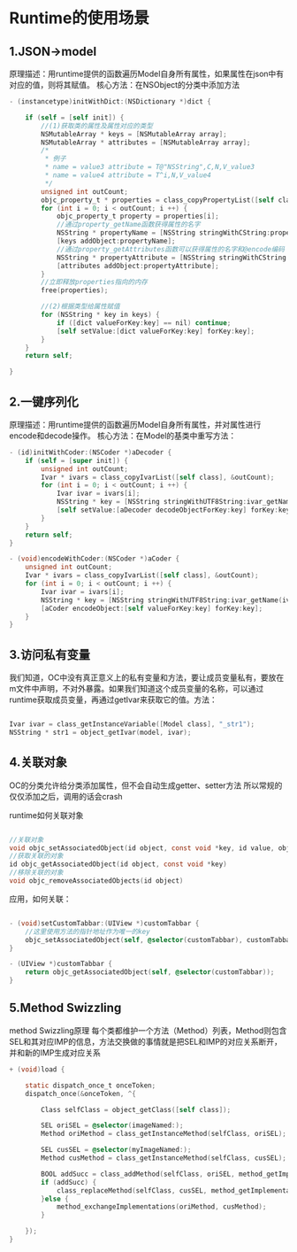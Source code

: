 # Runtime的使用场景

## 1.JSON->model

原理描述：用runtime提供的函数遍历Model自身所有属性，如果属性在json中有对应的值，则将其赋值。
核心方法：在NSObject的分类中添加方法

``` objectivec
- (instancetype)initWithDict:(NSDictionary *)dict {

    if (self = [self init]) {
        //(1)获取类的属性及属性对应的类型
        NSMutableArray * keys = [NSMutableArray array];
        NSMutableArray * attributes = [NSMutableArray array];
        /*
         * 例子
         * name = value3 attribute = T@"NSString",C,N,V_value3
         * name = value4 attribute = T^i,N,V_value4
         */
        unsigned int outCount;
        objc_property_t * properties = class_copyPropertyList([self class], &outCount);
        for (int i = 0; i < outCount; i ++) {
            objc_property_t property = properties[i];
            //通过property_getName函数获得属性的名字
            NSString * propertyName = [NSString stringWithCString:property_getName(property) encoding:NSUTF8StringEncoding];
            [keys addObject:propertyName];
            //通过property_getAttributes函数可以获得属性的名字和@encode编码
            NSString * propertyAttribute = [NSString stringWithCString:property_getAttributes(property) encoding:NSUTF8StringEncoding];
            [attributes addObject:propertyAttribute];
        }
        //立即释放properties指向的内存
        free(properties);

        //(2)根据类型给属性赋值
        for (NSString * key in keys) {
            if ([dict valueForKey:key] == nil) continue;
            [self setValue:[dict valueForKey:key] forKey:key];
        }
    }
    return self;

}

```

## 2.一键序列化

原理描述：用runtime提供的函数遍历Model自身所有属性，并对属性进行encode和decode操作。
核心方法：在Model的基类中重写方法：

``` objectivec
- (id)initWithCoder:(NSCoder *)aDecoder {
    if (self = [super init]) {
        unsigned int outCount;
        Ivar * ivars = class_copyIvarList([self class], &outCount);
        for (int i = 0; i < outCount; i ++) {
            Ivar ivar = ivars[i];
            NSString * key = [NSString stringWithUTF8String:ivar_getName(ivar)];
            [self setValue:[aDecoder decodeObjectForKey:key] forKey:key];
        }
    }
    return self;
}

- (void)encodeWithCoder:(NSCoder *)aCoder {
    unsigned int outCount;
    Ivar * ivars = class_copyIvarList([self class], &outCount);
    for (int i = 0; i < outCount; i ++) {
        Ivar ivar = ivars[i];
        NSString * key = [NSString stringWithUTF8String:ivar_getName(ivar)];
        [aCoder encodeObject:[self valueForKey:key] forKey:key];
    }
}

```


## 3.访问私有变量
我们知道，OC中没有真正意义上的私有变量和方法，要让成员变量私有，要放在m文件中声明，不对外暴露。如果我们知道这个成员变量的名称，可以通过runtime获取成员变量，再通过getIvar来获取它的值。方法：

``` objectivec

Ivar ivar = class_getInstanceVariable([Model class], "_str1");
NSString * str1 = object_getIvar(model, ivar);

```

## 4.关联对象

OC的分类允许给分类添加属性，但不会自动生成getter、setter方法
所以常规的仅仅添加之后，调用的话会crash

runtime如何关联对象

``` objectivec

//关联对象
void objc_setAssociatedObject(id object, const void *key, id value, objc_AssociationPolicy policy)
//获取关联的对象
id objc_getAssociatedObject(id object, const void *key)
//移除关联的对象
void objc_removeAssociatedObjects(id object)

```

应用，如何关联：

``` objectivec

- (void)setCustomTabbar:(UIView *)customTabbar {
    //这里使用方法的指针地址作为唯一的key
    objc_setAssociatedObject(self, @selector(customTabbar), customTabbar, OBJC_ASSOCIATION_RETAIN_NONATOMIC);
}

- (UIView *)customTabbar {
    return objc_getAssociatedObject(self, @selector(customTabbar));
}

```

## 5.Method Swizzling

method Swizzling原理
每个类都维护一个方法（Method）列表，Method则包含SEL和其对应IMP的信息，方法交换做的事情就是把SEL和IMP的对应关系断开，并和新的IMP生成对应关系

``` objectivec
+ (void)load {

    static dispatch_once_t onceToken;
    dispatch_once(&onceToken, ^{

        Class selfClass = object_getClass([self class]);

        SEL oriSEL = @selector(imageNamed:);
        Method oriMethod = class_getInstanceMethod(selfClass, oriSEL);

        SEL cusSEL = @selector(myImageNamed:);
        Method cusMethod = class_getInstanceMethod(selfClass, cusSEL);

        BOOL addSucc = class_addMethod(selfClass, oriSEL, method_getImplementation(cusMethod), method_getTypeEncoding(cusMethod));
        if (addSucc) {
            class_replaceMethod(selfClass, cusSEL, method_getImplementation(oriMethod), method_getTypeEncoding(oriMethod));
        }else {
            method_exchangeImplementations(oriMethod, cusMethod);
        }

    });
}

```